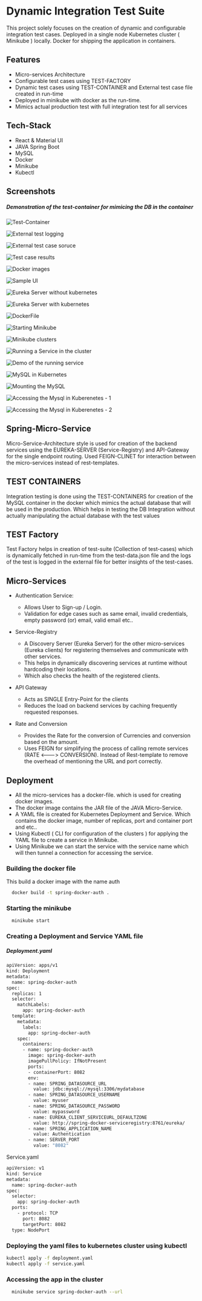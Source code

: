 
# Dynamic Integration Test Suite

This project solely focuses on the creation of dynamic and configurable integration test cases. Deployed in a single node Kubernetes cluster ( Minikube ) locally. Docker for shipping the application in containers.




## Features

- Micro-services Architecture
- Configurable test cases using TEST-FACTORY
- Dynamic test cases using TEST-CONTAINER and External test case file created in run-time
- Deployed in minikube with docker as the run-time.
- Mimics actual production test with full integration test for all services


## Tech-Stack 

- React & Material UI
- JAVA Spring Boot
- MySQL
- Docker
- Minikube
- Kubectl


## Screenshots

##### Demonstration of the test-container for mimicing the DB in the container 

![Test-Container](https://github.com/orzTHUNDER/FSD-Capstone/blob/master/ScreenShots/Test-Container.png)

![External test logging](https://github.com/orzTHUNDER/FSD-Capstone/blob/master/ScreenShots/External-test-log.png)

![External test case soruce](https://github.com/orzTHUNDER/FSD-Capstone/blob/master/ScreenShots/External-test-scripts.png)

![Test case results](https://github.com/orzTHUNDER/FSD-Capstone/blob/master/ScreenShots/Test-case-results.png)

![Docker images](https://github.com/orzTHUNDER/FSD-Capstone/blob/master/ScreenShots/Docker%20Images.png)


![Sample UI](https://github.com/orzTHUNDER/FSD-Capstone/blob/master/ScreenShots/Sample-UI.png)

![Eureka Server without kubernetes](https://github.com/orzTHUNDER/FSD-Capstone/blob/master/ScreenShots/Eureka-Server.png)

![Eureka Server with kubernetes](https://github.com/orzTHUNDER/FSD-Capstone/blob/master/ScreenShots/ServiceRegistry-Minikube.png)

![DockerFile](https://github.com/orzTHUNDER/FSD-Capstone/blob/master/ScreenShots/DockerFile.png)

![Starting Minikube](https://github.com/orzTHUNDER/FSD-Capstone/blob/master/ScreenShots/Starting-minikube.png)

![Minikube clusters](https://github.com/orzTHUNDER/FSD-Capstone/blob/master/ScreenShots/Minikube-Clusters.png)

![Running a Service in the cluster](https://github.com/orzTHUNDER/FSD-Capstone/blob/master/ScreenShots/Running%20Service.png)

![Demo of the running service](https://github.com/orzTHUNDER/FSD-Capstone/blob/master/ScreenShots/ServiceRegistry-Minikube.png)

![MySQL in Kubernetes](https://github.com/orzTHUNDER/FSD-Capstone/blob/master/ScreenShots/Contanerized-MySQL.png)

![Mounting the MySQL](https://github.com/orzTHUNDER/FSD-Capstone/blob/master/ScreenShots/Mounting-Deployed-Mysql-Auth-Service.png)

![Accessing the Mysql in Kuberenetes - 1](https://github.com/orzTHUNDER/FSD-Capstone/blob/master/ScreenShots/Accessing-MySQL-kubernetes-1.png)

![Accessing the Mysql in Kuberenetes - 2](https://github.com/orzTHUNDER/FSD-Capstone/blob/master/ScreenShots/Accessing-MySQL-kubernetes-2.png)





## Spring-Micro-Service

Micro-Service-Architecture style is used for creation of the backend services using the EUREKA-SERVER (Service-Registry) and API-Gateway for the single endpoint routing. Used FEIGN-CLINET for interaction between the micro-services instead of rest-templates.

## TEST CONTAINERS

Integration testing is done using the TEST-CONTAINERS for creation of the MySQL container in the docker which mimics the actual database that will be used in the production. Which helps in testing the DB Integration without actually manipulating the actual database with the test values

## TEST Factory

Test Factory helps in creation of test-suite (Collection of test-cases) which is dynamically fetched in run-time from the test-data.json file and the logs of the test is logged in the external file for better insights of the test-cases.

## Micro-Services

- Authentication Service:

    - Allows User to Sign-up / Login.
    - Validation for edge cases such as same email, invalid credentials, empty password (or) email, valid email etc..

- Service-Registry

    - A Discovery Server (Eureka Server) for the other micro-services (Eureka clients) for registering themselves and communicate with other services. 
    - This helps in dynamically discovering services at runtime without hardcoding their locations. 
    - Which also checks the health of the registered clients.

- API Gateway

    - Acts as SINGLE Entry-Point for the clients
    - Reduces the load on backend services by caching frequently requested responses.

- Rate and Conversion 

    - Provides the Rate for the conversion of Currencies and conversion based on the amount.
    - Uses FEIGN for simplifying the process of calling remote services (RATE <---> CONVERSION). Instead of Rest-template to remove the overhead of mentioning the URL and port correctly.


## Deployment

- All the micro-services has a docker-file. which is used for creating docker images.
- The docker image contains the JAR file of the JAVA Micro-Service.
- A YAML file is created for Kubernetes Deployment and Service. Which contains the docker image, number of replicas, port and container port and etc..
- Using Kubectl ( CLI for configuration of the clusters ) for applying the YAML file to create a service in Minikube.
- Using Minikube we can start the service with the service name which will then tunnel a connection for accessing the service.



### Building the docker file

This build a docker image with the name auth 

```bash
  docker build -t spring-docker-auth .
```

### Starting the minikube

```bash
  minikube start
```

### Creating a Deployment and Service YAML file


##### Deployment.yaml

```bash
apiVersion: apps/v1
kind: Deployment
metadata:
  name: spring-docker-auth
spec:
  replicas: 1
  selector:
    matchLabels:
      app: spring-docker-auth
  template:
    metadata:
      labels:
        app: spring-docker-auth
    spec:
      containers:
      - name: spring-docker-auth
        image: spring-docker-auth
        imagePullPolicy: IfNotPresent
        ports:
        - containerPort: 8082
        env:
        - name: SPRING_DATASOURCE_URL
          value: jdbc:mysql://mysql:3306/mydatabase
        - name: SPRING_DATASOURCE_USERNAME
          value: myuser
        - name: SPRING_DATASOURCE_PASSWORD
          value: mypassword
        - name: EUREKA_CLIENT_SERVICEURL_DEFAULTZONE
          value: http://spring-docker-serviceregistry:8761/eureka/
        - name: SPRING_APPLICATION_NAME
          value: Authentication
        - name: SERVER_PORT
          value: "8082"

```

Service.yaml

```bash
apiVersion: v1
kind: Service
metadata:
  name: spring-docker-auth
spec:
  selector:
    app: spring-docker-auth
  ports:
    - protocol: TCP
      port: 8082
      targetPort: 8082
  type: NodePort
```

### Deploying the yaml files to kubernetes cluster using kubectl

```bash
kubectl apply -f deployment.yaml
kubectl apply -f service.yaml
```

### Accessing the app in the cluster

```bash
  minikube service spring-docker-auth --url
```

